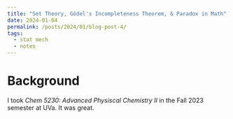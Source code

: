 ```yaml
---
title: "Set Theory, Gödel's Incompleteness Theorem, & Paradox in Math"
date: 2024-01-04
permalink: /posts/2024/01/blog-post-4/
tags:
  - stat mech
  - notes
---
```

# Background 

I took *Chem 5230: Advanced Physiscal Chemistry II* in the Fall 2023 semester at UVa. It was great. 

